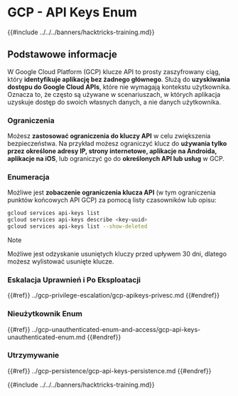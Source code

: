 # GCP - API Keys Enum

{{#include ../../../banners/hacktricks-training.md}}

## Podstawowe informacje

W Google Cloud Platform (GCP) klucze API to prosty zaszyfrowany ciąg, który **identyfikuje aplikację bez żadnego głównego**. Służą do **uzyskiwania dostępu do Google Cloud APIs**, które nie wymagają kontekstu użytkownika. Oznacza to, że często są używane w scenariuszach, w których aplikacja uzyskuje dostęp do swoich własnych danych, a nie danych użytkownika.

### Ograniczenia

Możesz **zastosować ograniczenia do kluczy API** w celu zwiększenia bezpieczeństwa. Na przykład możesz ograniczyć klucz do **używania tylko przez określone adresy IP, strony internetowe, aplikacje na Androida, aplikacje na iOS**, lub ograniczyć go do **określonych API lub usług** w GCP.

### Enumeracja

Możliwe jest **zobaczenie ograniczenia klucza API** (w tym ograniczenia punktów końcowych API GCP) za pomocą listy czasowników lub opisu:
```bash
gcloud services api-keys list
gcloud services api-keys describe <key-uuid>
gcloud services api-keys list --show-deleted
```
> [!NOTE]
> Możliwe jest odzyskanie usuniętych kluczy przed upływem 30 dni, dlatego możesz wylistować usunięte klucze.

### Eskalacja Uprawnień i Po Eksploatacji

{{#ref}}
../gcp-privilege-escalation/gcp-apikeys-privesc.md
{{#endref}}

### Nieużytkownik Enum

{{#ref}}
../gcp-unauthenticated-enum-and-access/gcp-api-keys-unauthenticated-enum.md
{{#endref}}

### Utrzymywanie

{{#ref}}
../gcp-persistence/gcp-api-keys-persistence.md
{{#endref}}

{{#include ../../../banners/hacktricks-training.md}}
